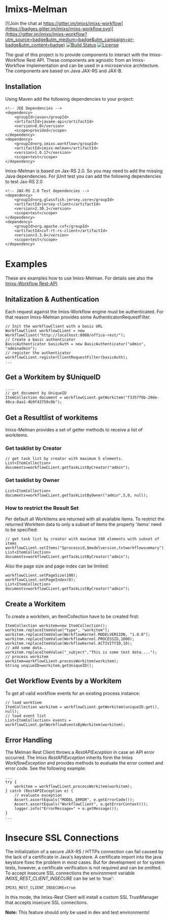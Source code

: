# Imixs-Melman
[![Join the chat at https://gitter.im/imixs/imixs-workflow](https://badges.gitter.im/imixs/imixs-workflow.svg)](https://gitter.im/imixs/imixs-workflow?utm_source=badge&utm_medium=badge&utm_campaign=pr-badge&utm_content=badge)
[![Build Status](https://travis-ci.org/imixs/imixs-melman.svg?branch=master)](https://travis-ci.org/imixs/imixs-melman)
[![License](https://img.shields.io/badge/license-GPL-blue.svg)](https://github.com/imixs/imixs-melman/blob/master/LICENSE)


The goal of this project is to provide components to interact with the Imixs-Workflow Rest API. These components are agnostic from an Imixs-Workflow Implementation and can be used in a microservice architecture. The components are based on Java JAX-RS and JAX-B. 

## Installation

Using Maven add the following dependencies to your project:

	<!-- JEE Dependencies -->
	<dependency>
		<groupId>javax</groupId>
		<artifactId>javaee-api</artifactId>
		<version>8.0</version>
		<scope>provided</scope>
	</dependency>
	<dependency>
		<groupId>org.imixs.workflow</groupId>
		<artifactId>imixs-melman</artifactId>
		<version>1.0.17</version>
		<scope>test</scope>
	</dependency>

Imixs-Melman is based on Jax-RS 2.0. So you may need to add the missing Java dependencies. 
For jUnit test you can add the following dependencies to test Jax-RS 2.0

	<!-- JAX-RS 2.0 Test dependencies -->
	<dependency>
		<groupId>org.glassfish.jersey.core</groupId>
		<artifactId>jersey-client</artifactId>
		<version>2.30.1</version>
		<scope>test</scope>
	</dependency>
	<dependency>
		<groupId>org.apache.cxf</groupId>
		<artifactId>cxf-rt-rs-client</artifactId>
		<version>3.3.6</version>
		<scope>test</scope>
	</dependency>


	

# Examples
	
These are examples how to use Imixs-Melman. For details see also the [Imixs-Workflow Rest-API](https://www.imixs.org/doc/restapi/index.html). 


## Initalization & Authentication

Each request against the Imixs-Workflow engine must be authenticated. For that reason Imixs-Melman provides some AuthenticatonRequestFilter. 

	// Init the workflowClient with a basis URL
	WorkflowClient workflowCLient = new WorkflowClient("http://localhost:8080/office-rest/");
	// Create a basic authenticator
	BasicAuthenticator basicAuth = new BasicAuthenticator("admin", "adminadmin");
	// register the authenticator
	workflowCLient.registerClientRequestFilter(basicAuth);
	...


## Get a Workitem by $UniqueID

	....
	// get document by UniqueID
	ItemCollection document = workflowCLient.getWorkitem("f3357f0b-20de-40ca-8aa1-4b9f43759c0b");

## Get a Resultlist of workitems

Imixs-Melman provides a set of getter methods to receive a list of workitems. 
	
### Get tasklist by Creator

		
	// get task list by creator with maximum 5 elements.
	List<ItemCollection> documents=workflowCLient.getTaskListByCreator("admin");

### Get tasklist by Owner

	
	List<ItemCollection> documents=workflowCLient.getTaskListByOwner("admin",5,0, null);


### How to restrict the Result Set 
Per default all WorkItems are returned with all available items. To restrict the returned WorkItem data to only a subset of items the property 'items' need to be specified:

	// get task list by creator with maximum 100 elements with subset of items
	workflowCLient.setItems("$processid,$modelversion,txtworkflowsummary");
	List<ItemCollection> documents=workflowCLient.getTaskListByCreator("admin");
	
Also the page size and page index can be limited:
	
	workflowCLient.setPageSize(100);
	workflowCLient.setPageIndex(0);
	List<ItemCollection> documents=workflowCLient.getTaskListByCreator("admin");

	

## Create a Workitem

To create a workitem, an ItemCollection have to be created first:

	ItemCollection workitem=new ItemCollection();
	workitem.replaceItemValue("type", "workitem");
	workitem.replaceItemValue(WorkflowKernel.MODELVERSION, "1.0.0");
	workitem.replaceItemValue(WorkflowKernel.PROCESSID,1000);
	workitem.replaceItemValue(WorkflowKernel.ACTIVITYID,10);
	// add some data..
	workitem.replaceItemValue("_subject","This is some test data....");
	// process workitem
	workitem=workflowCLient.processWorkitem(workitem);
	String unqiueID=workitem.getUniqueID();
		

		

## Get Workflow Events by a Workitem

To get all valid workflow events for an existing process instance:



	// load worktiem
	ItemCollection workitem = workflowCLient.getWorkitem(uniqueID.get(), null);
	// load event list
	List<ItemCollection> events = workflowCLient.getWorkflowEventsByWorkitem(workitem);
	


## Error Handling

The Melman Rest Client throws a _RestAPIException_ in case an API error occurred. The Imixs _RestAPIException_ inherits form the Imixs _WorkflowException_ and provides methods to evaluate the error context and error code. See the following example:


	...
	try {
		workitem = workflowCLient.processWorkitem(workitem);
	} catch (RestAPIException e) {
		// evaluate exception
		Assert.assertEquals("MODEL_ERROR", e.getErrorCode());
		Assert.assertEquals("WorkflowClient", e.getErrorContext());
		logger.info("ErrorMessage=" + e.getMessage());
	}
	...
 


# Insecure SSL Connections

The initialization of a secure JAX-RS / HTTPs connection can fail caused by the lack of a certificate in Java's keystore. A certificate import into the java keystore fixes the problem in most cases. But for development or for system tests, however, a certificate verification is not required and can be omitted. To accept insecure SSL connections the environment variable *IMIXS_REST_CLIENT_INSECURE* can be set to 'true':

	IMIXS_REST_CLIENT_INSECURE=true

In this mode, the Imixs-Rest Client will install a custom SSL TrustManager that accepts insecure SSL connections. 

**Note:** This feature should only be used in dev and test environments!